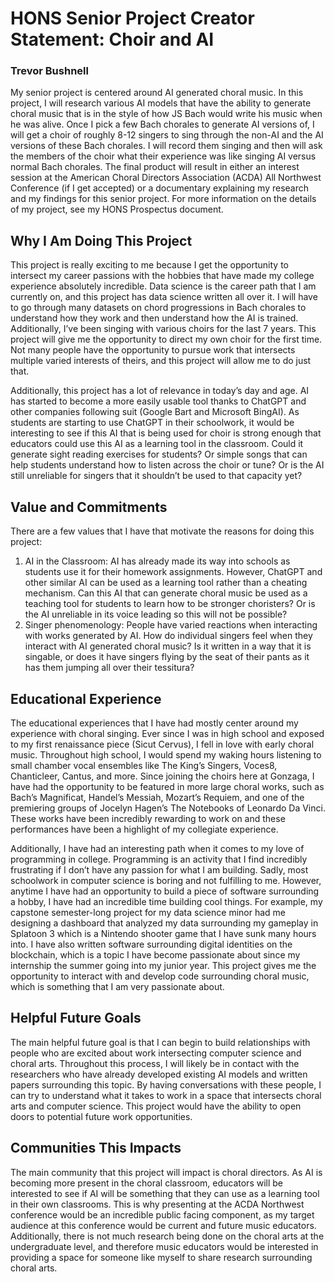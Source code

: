 # HONS Senior Project Creator Statement: Choir and AI
### Trevor Bushnell

My senior project is centered around AI generated choral music. In this project, I will research various AI models that have the ability to generate choral music that is in the style of how JS Bach would write his music when he was alive. Once I pick a few Bach chorales to generate AI versions of, I will get a choir of roughly 8-12 singers to sing through the non-AI and the AI versions of these Bach chorales. I will record them singing and then will ask the members of the choir what their experience was like singing AI versus normal Bach chorales. The final product will result in either an interest session at the American Choral Directors Association (ACDA) All Northwest Conference (if I get accepted) or a documentary explaining my research and my findings for this senior project. For more information on the details of my project, see my HONS Prospectus document.


## Why I Am Doing This Project

This project is really exciting to me because I get the opportunity to intersect my career passions with the hobbies that have made my college experience absolutely incredible. Data science is the career path that I am currently on, and this project has data science written all over it. I will have to go through many datasets on chord progressions in Bach chorales to understand how they work and then understand how the AI is trained. Additionally, I’ve been singing with various choirs for the last 7 years. This project will give me the opportunity to direct my own choir for the first time. Not many people have the opportunity to pursue work that intersects multiple varied interests of theirs, and this project will allow me to do just that.

Additionally, this project has a lot of relevance in today’s day and age. AI has started to become a more easily usable tool thanks to ChatGPT and other companies following suit (Google Bart and Microsoft BingAI). As students are starting to use ChatGPT in their schoolwork, it would be interesting to see if this AI that is being used for choir is strong enough that educators could use this AI as a learning tool in the classroom. Could it generate sight reading exercises for students? Or simple songs that can help students understand how to listen across the choir or tune? Or is the AI still unreliable for singers that it shouldn’t be used to that capacity yet?


## Value and Commitments

There are a few values that I have that motivate the reasons for doing this project:

1. AI in the Classroom: AI has already made its way into schools as students use it for their homework assignments. However, ChatGPT and other similar AI can be used as a learning tool rather than a cheating mechanism. Can this AI that can generate choral music be used as a teaching tool for students to learn how to be stronger choristers? Or is the AI unreliable in its voice leading so this will not be possible?
2. Singer phenomenology: People have varied reactions when interacting with works generated by AI. How do individual singers feel when they interact with AI generated choral music? Is it written in a way that it is singable, or does it have singers flying by the seat of their pants as it has them jumping all over their tessitura?


## Educational Experience

The educational experiences that I have had mostly center around my experience with choral singing. Ever since I was in high school and exposed to my first renaissance piece (Sicut Cervus), I fell in love with early choral music. Throughout high school, I would spend my waking hours listening to small chamber vocal ensembles like The King’s Singers, Voces8, Chanticleer, Cantus, and more. Since joining the choirs here at Gonzaga, I have had the opportunity to be featured in more large choral works, such as Bach’s Magnificat, Handel’s Messiah, Mozart’s Requiem, and one of the premiering groups of Jocelyn Hagen’s The Notebooks of Leonardo Da Vinci. These works have been incredibly rewarding to work on and these performances have been a highlight of my collegiate experience. 

Additionally, I have had an interesting path when it comes to my love of programming in college. Programming is an activity that I find incredibly frustrating if I don’t have any passion for what I am building. Sadly, most schoolwork in computer science is boring and not fulfilling to me. However, anytime I have had an opportunity to build a piece of software surrounding a hobby, I have had an incredible time building cool things. For example, my capstone semester-long project for my data science minor had me designing a dashboard that analyzed my data surrounding my gameplay in Splatoon 3 which is a Nintendo shooter game that I have sunk many hours into. I have also written software surrounding digital identities on the blockchain, which is a topic I have become passionate about since my internship the summer going into my junior year. This project gives me the opportunity to interact with and develop code surrounding choral music, which is something that I am very passionate about. 


## Helpful Future Goals

The main helpful future goal is that I can begin to build relationships with people who are excited about work intersecting computer science and choral arts. Throughout this process, I will likely be in contact with the researchers who have already developed existing AI models and written papers surrounding this topic. By having conversations with these people, I can try to understand what it takes to work in a space that intersects choral arts and computer science. This project would have the ability to open doors to potential future work opportunities.


## Communities This Impacts

The main community that this project will impact is choral directors. As AI is becoming more present in the choral classroom, educators will be interested to see if AI will be something that they can use as a learning tool in their own classrooms. This is why presenting at the ACDA Northwest conference would be an incredible public facing component, as my target audience at this conference would be current and future music educators. Additionally, there is not much research being done on the choral arts at the undergraduate level, and therefore music educators would be interested in providing a space for someone like myself to share research surrounding choral arts.
